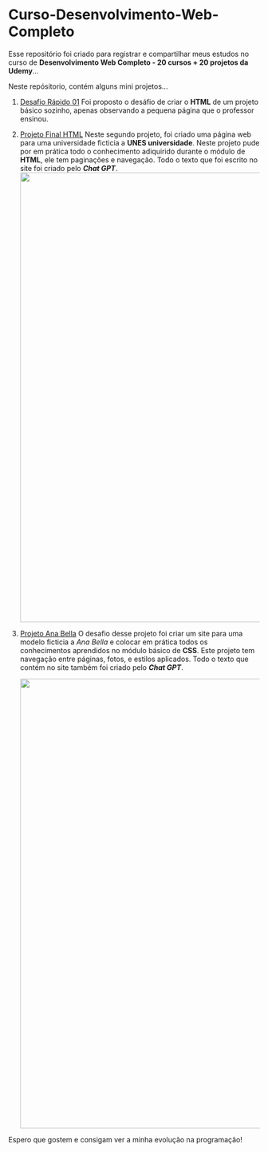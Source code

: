 # Curso-Desenvolvimento-Web-Completo
Esse repositório foi criado para registrar e compartilhar meus estudos no curso de **Desenvolvimento Web Completo - 20 cursos + 20 projetos da Udemy**... 

Neste repósitorio, contém alguns mini projetos... 

1. [Desafio Rápido 01](https://github.com/dayasouza/Curso-Desenvolvimento-Web-Completo/tree/master/Desafio-Rapido-01)
    Foi proposto o desáfio de criar o **HTML** de um projeto básico sozinho, apenas observando a pequena página que o professor ensinou. 

2. [Projeto Final HTML](https://github.com/dayasouza/Curso-Desenvolvimento-Web-Completo/tree/master/Projeto-Final-HTML)
    Neste segundo projeto, foi criado uma página web para uma universidade ficticia a **UNES universidade**. Neste projeto pude por em prática todo o conhecimento adiquirido durante o módulo de **HTML**, ele tem paginações e navegação. Todo o texto que foi escrito no site foi criado pelo **_Chat GPT_**.
    <img src="https://github.com/dayasouza/Curso-Desenvolvimento-Web-Completo/assets/108834440/d6ecc83b-6f0a-4469-8be1-de96fea830a6" width= "900px" text-aling="center">
    
    

3. [Projeto Ana Bella](https://github.com/dayasouza/Curso-Desenvolvimento-Web-Completo/tree/master/Projeto-02-Ana-Bella)
    O desafio desse projeto foi criar um site para uma modelo ficticia a _Ana Bella_ e colocar em prática todos os conhecimentos aprendidos no módulo básico de **CSS**. 
    Este projeto tem navegação entre páginas, fotos, e estilos aplicados. Todo o texto que contém no site também foi criado pelo _**Chat GPT**_. 

    <img src="https://github.com/dayasouza/Curso-Desenvolvimento-Web-Completo/assets/108834440/32f34703-d315-4946-8081-bcad1c1c4a21" width= "900px" text-aling="center">
    

Espero que gostem e consigam ver a minha evolução na programação!
